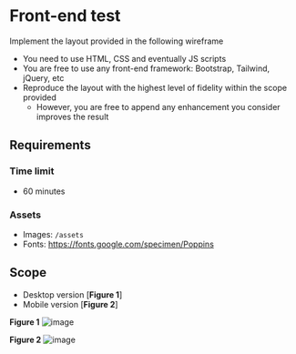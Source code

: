 # Front-end test
Implement the layout provided in the following wireframe
- You need to use HTML, CSS and eventually JS scripts
- You are free to use any front-end framework: Bootstrap, Tailwind, jQuery, etc
- Reproduce the layout with the highest level of fidelity within the scope provided
  - However, you are free to append any enhancement you consider improves the result

## Requirements
### Time limit
- 60 minutes


### Assets
- Images: `/assets`
- Fonts: https://fonts.google.com/specimen/Poppins

## Scope
- Desktop version [**Figure 1**]
- Mobile version [**Figure 2**]

**Figure 1**
![image](https://user-images.githubusercontent.com/6266341/123497800-ddd77e80-d605-11eb-9961-3cac3b217376.png)


**Figure 2**
![image](https://user-images.githubusercontent.com/6266341/123498565-20e62180-d607-11eb-9c3b-355d41772f1c.png)

